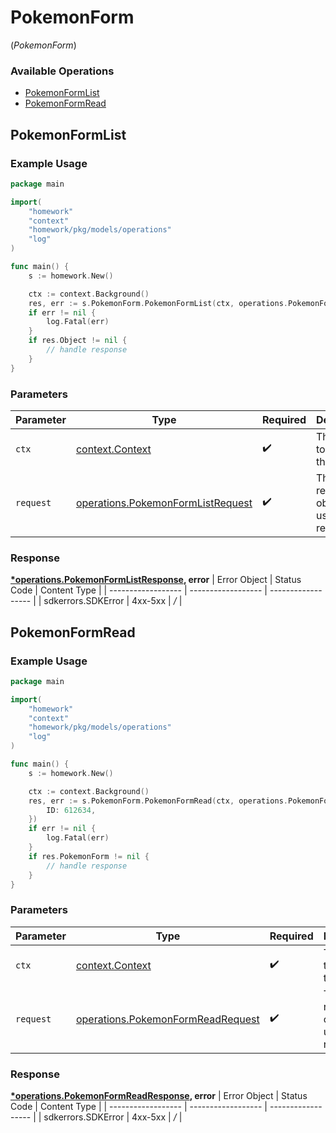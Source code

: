 # PokemonForm
(*PokemonForm*)

### Available Operations

* [PokemonFormList](#pokemonformlist)
* [PokemonFormRead](#pokemonformread)

## PokemonFormList

### Example Usage

```go
package main

import(
	"homework"
	"context"
	"homework/pkg/models/operations"
	"log"
)

func main() {
    s := homework.New()

    ctx := context.Background()
    res, err := s.PokemonForm.PokemonFormList(ctx, operations.PokemonFormListRequest{})
    if err != nil {
        log.Fatal(err)
    }
    if res.Object != nil {
        // handle response
    }
}
```

### Parameters

| Parameter                                                                                  | Type                                                                                       | Required                                                                                   | Description                                                                                |
| ------------------------------------------------------------------------------------------ | ------------------------------------------------------------------------------------------ | ------------------------------------------------------------------------------------------ | ------------------------------------------------------------------------------------------ |
| `ctx`                                                                                      | [context.Context](https://pkg.go.dev/context#Context)                                      | :heavy_check_mark:                                                                         | The context to use for the request.                                                        |
| `request`                                                                                  | [operations.PokemonFormListRequest](../../pkg/models/operations/pokemonformlistrequest.md) | :heavy_check_mark:                                                                         | The request object to use for the request.                                                 |


### Response

**[*operations.PokemonFormListResponse](../../pkg/models/operations/pokemonformlistresponse.md), error**
| Error Object       | Status Code        | Content Type       |
| ------------------ | ------------------ | ------------------ |
| sdkerrors.SDKError | 4xx-5xx            | */*                |

## PokemonFormRead

### Example Usage

```go
package main

import(
	"homework"
	"context"
	"homework/pkg/models/operations"
	"log"
)

func main() {
    s := homework.New()

    ctx := context.Background()
    res, err := s.PokemonForm.PokemonFormRead(ctx, operations.PokemonFormReadRequest{
        ID: 612634,
    })
    if err != nil {
        log.Fatal(err)
    }
    if res.PokemonForm != nil {
        // handle response
    }
}
```

### Parameters

| Parameter                                                                                  | Type                                                                                       | Required                                                                                   | Description                                                                                |
| ------------------------------------------------------------------------------------------ | ------------------------------------------------------------------------------------------ | ------------------------------------------------------------------------------------------ | ------------------------------------------------------------------------------------------ |
| `ctx`                                                                                      | [context.Context](https://pkg.go.dev/context#Context)                                      | :heavy_check_mark:                                                                         | The context to use for the request.                                                        |
| `request`                                                                                  | [operations.PokemonFormReadRequest](../../pkg/models/operations/pokemonformreadrequest.md) | :heavy_check_mark:                                                                         | The request object to use for the request.                                                 |


### Response

**[*operations.PokemonFormReadResponse](../../pkg/models/operations/pokemonformreadresponse.md), error**
| Error Object       | Status Code        | Content Type       |
| ------------------ | ------------------ | ------------------ |
| sdkerrors.SDKError | 4xx-5xx            | */*                |
